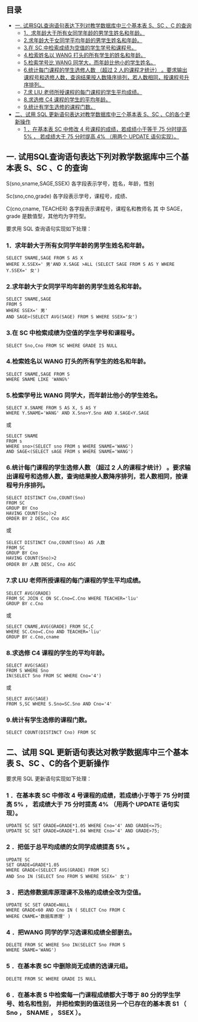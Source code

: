 ## 目录

- [一. 试用SQL查询语句表达下列对教学数据库中三个基本表 S、SC 、C 的查询](#一-试用sql查询语句表达下列对教学数据库中三个基本表-ssc-c-的查询)
  - [1．求年龄大于所有女同学年龄的男学生姓名和年龄。](#1求年龄大于所有女同学年龄的男学生姓名和年龄)
  - [2.求年龄大于女同学平均年龄的男学生姓名和年龄。](#2求年龄大于女同学平均年龄的男学生姓名和年龄)
  - [3.在 SC 中检索成绩为空值的学生学号和课程号。](#3在-sc-中检索成绩为空值的学生学号和课程号)
  - [4.检索姓名以 WANG 打头的所有学生的姓名和年龄。](#4检索姓名以-wang-打头的所有学生的姓名和年龄)
  - [5.检索学号比 WANG 同学大，而年龄比他小的学生姓名。](#5检索学号比-wang-同学大而年龄比他小的学生姓名)
  - [6.统计每门课程的学生选修人数 （超过 2 人的课程才统计） 。要求输出课程号和选修人数，查询结果按人数降序排列，若人数相同，按课程号升序排列。](#6统计每门课程的学生选修人数-超过-2-人的课程才统计-要求输出课程号和选修人数查询结果按人数降序排列若人数相同按课程号升序排列)
  - [7.求 LIU 老师所授课程的每门课程的学生平均成绩。](#7求-liu-老师所授课程的每门课程的学生平均成绩)
  - [8.求选修 C4 课程的学生的平均年龄。](#8求选修-c4-课程的学生的平均年龄)
  - [9.统计有学生选修的课程门数。](#9统计有学生选修的课程门数)
- [二、试用 SQL 更新语句表达对教学数据库中三个基本表 S、SC 、C的各个更新操作](#二试用-sql-更新语句表达对教学数据库中三个基本表-ssc-c的各个更新操作)
  - [1 ．在基本表 SC 中修改 4 号课程的成绩，若成绩小于等于 75 分时提高 5% ， 若成绩大于 75 分时提高 4% （用两个 UPDATE 语句实现）。](#1-在基本表-sc-中修改-4-号课程的成绩若成绩小于等于-75-分时提高-5--若成绩大于-75-分时提高-4-用两个-update-语句实现)



## 一. 试用SQL查询语句表达下列对教学数据库中三个基本表 S、SC 、C 的查询

S(sno,sname,SAGE,SSEX) 各字段表示学号，姓名，年龄，性别

Sc(sno,cno,grade) 各字段表示学号，课程号，成绩、

C(cno,cname, TEACHER) 各字段表示课程号，课程名和教师名 其 中 SAGE， grade 是数值型，其他均为字符型。

 

要求用 SQL 查询语句实现如下处理：

### 1．求年龄大于所有女同学年龄的男学生姓名和年龄。

```mssql
SELECT SNAME,SAGE FROM S AS X
WHERE X.SSEX=' 男'AND X.SAGE >ALL (SELECT SAGE FROM S AS Y WHERE
Y.SSEX=' 女')
```

### 2.求年龄大于女同学平均年龄的男学生姓名和年龄。

```mssql
SELECT SNAME,SAGE
FROM S
WHERE SSEX=' 男'
AND SAGE>(SELECT AVG(SAGE) FROM S WHERE SSEX='女')
```

### 3.在 SC 中检索成绩为空值的学生学号和课程号。

```mssql
SELECT Sno,Cno FROM SC WHERE GRADE IS NULL
```

### 4.检索姓名以 WANG 打头的所有学生的姓名和年龄。

```mssql
SELECT SNAME,SAGE FROM S
WHERE SNAME LIKE 'WANG%'
```

### 5.检索学号比 WANG 同学大，而年龄比他小的学生姓名。

```mssql
SELECT X.SNAME FROM S AS X, S AS Y
WHERE Y.SNAME='WANG' AND X.Sno>Y.Sno AND X.SAGE<Y.SAGE
```

或

```mssql
SELECT SNAME
FROM s
WHERE sno>(SELECT sno FROM s WHERE SNAME='WANG') 
AND SAGE<(SELECT sAGE FROM s WHERE SNAME='WANG')
```

### 6.统计每门课程的学生选修人数 （超过 2 人的课程才统计） 。要求输出课程号和选修人数，查询结果按人数降序排列，若人数相同，按课程号升序排列。

```mssql
SELECT DISTINCT Cno,COUNT(Sno) 
FROM SC
GROUP BY Cno 
HAVING COUNT(Sno)>2
ORDER BY 2 DESC, Cno ASC
```

或

```mssql
SELECT DISTINCT Cno,COUNT(Sno) AS 人数
FROM SC 
GROUP BY Cno
HAVING COUNT(Sno)>2
ORDER BY 人数 DESC, Cno ASC
```

### 7.求 LIU 老师所授课程的每门课程的学生平均成绩。

```mssql
SELECT AVG(GRADE)
FROM SC JOIN C ON SC.Cno=C.Cno WHERE TEACHER='liu'
GROUP BY c.Cno
```

或

```mssql
SELECT CNAME,AVG(GRADE) FROM SC,C 
WHERE SC.Cno=C.Cno AND TEACHER='liu'
GROUP BY c.Cno,cname
```

### 8.求选修 C4 课程的学生的平均年龄。

```mssql
SELECT AVG(SAGE)
FROM S WHERE Sno
IN(SELECT Sno FROM SC WHERE Cno='4')
```

或

```mssql
SELECT AVG(SAGE)
FROM S,SC WHERE S.Sno=SC.Sno AND Cno='4'
```

### 9.统计有学生选修的课程门数。

```mssql
SELECT COUNT(DISTINCT Cno) FROM SC
```

## 二、试用 SQL 更新语句表达对教学数据库中三个基本表 S、SC 、C的各个更新操作

要求用 SQL 更新语句实现如下处理：

### 1 ．在基本表 SC 中修改 4 号课程的成绩，若成绩小于等于 75 分时提高 5% ， 若成绩大于 75 分时提高 4% （用两个 UPDATE 语句实现）。

```mssql
UPDATE SC SET GRADE=GRADE*1.05 WHERE Cno='4' AND GRADE<=75;
UPDATE SC SET GRADE=GRADE*1.04 WHERE Cno='4' AND GRADE>75;
```

### 2 ．把低于总平均成绩的女同学成绩提高 5% 。

```mssql
UPDATE SC
SET GRADE=GRADE*1.05
WHERE GRADE<(SELECT AVG(GRADE) FROM SC)
AND Sno IN (SELECT Sno FROM S WHERE SSEX=' 女')
```

### 3 ．把选修数据库原理课不及格的成绩全改为空值。

```mssql
UPDATE SC SET GRADE=NULL
WHERE GRADE<60 AND Cno IN ( SELECT Cno FROM C
WHERE CNAME='数据库原理' )
```

### 4 ．把WANG 同学的学习选课和成绩全部删去。

```mssql
DELETE FROM SC WHERE Sno IN(SELECT Sno FROM S
WHERE SNAME='WANG')
```

### 5 ．在基本表 SC 中删除尚无成绩的选课元组。

```mssql
DELETE FROM SC WHERE GRADE IS NULL
```

### 6 ．在基本表 S 中检索每一门课程成绩都大于等于 80 分的学生学号、姓名和性别， 并把检索到的值送往另一个已存在的基本表 S1 （ Sno ， SNAME ， SSEX ）。


